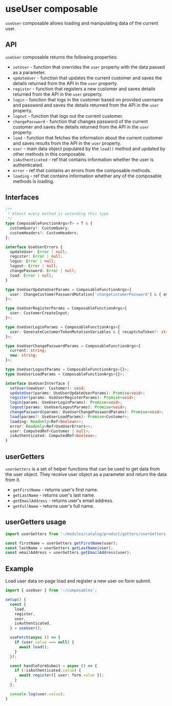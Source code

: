 # useUser composable

`useUser` composable allows loading and manipulating data of the current user.

## API
`useUser` composable returns the following properties:

- `setUser` - function that overrides the `user` property with the data passed as a parameter.
- `updateUser` - function that updates the current customer and saves the details returned from the API in the `user` property.
- `register` - function that registers a new customer and saves details returned from the API in the `user` property.
- `login` - function that logs in the customer based on provided username and password and saves the details returned from the API in the `user` property.
- `logout` - function that logs out the current customer.
- `changePassword` - function that changes password of the current customer and saves the details returned from the API in the `user` property.
- `load` - function that fetches the information about the current customer and saves results from the API in the `user` property.
- `user` - main data object populated by the `load()` method and updated by other methods in this composable.
- `isAuthenticated` - ref that contains information whether the user is authenticated.
- `error` - ref that contains an errors from the composable methods.
- `loading` - ref that contains information whether any of the composable methods is loading.

## Interfaces

```ts
/**
 * Almost every method is extending this type
 */
type ComposableFunctionArgs<T> = T & {
  customQuery?: CustomQuery;
  customHeaders?: CustomHeaders;
};

interface UseUserErrors {
  updateUser: Error | null;
  register: Error | null;
  login: Error | null;
  logout: Error | null;
  changePassword: Error | null;
  load: Error | null;
}

type UseUserUpdateUserParams = ComposableFunctionArgs<{
  user: ChangeCustomerPasswordMutation['changeCustomerPassword'] & { email?: string, password?: string }
}>;

type UseUserRegisterParams = ComposableFunctionArgs<{
  user: CustomerCreateInput;
}>;

type UseUserLoginParams = ComposableFunctionArgs<{
  user: GenerateCustomerTokenMutationVariables & { recaptchaToken?: string }
}>;

type UseUserChangePasswordParams = ComposableFunctionArgs<{
  current: string;
  new: string;
}>;

type UseUserLogoutParams = ComposableFunctionArgs<{}>;
type UseUserLoadParams = ComposableFunctionArgs<{}>;

interface UseUserInterface {
  setUser(newUser: Customer): void;
  updateUser(params: UseUserUpdateUserParams): Promise<void>;
  register(params: UseUserRegisterParams): Promise<void>;
  login(params: UseUserLoginParams): Promise<void>;
  logout(params: UseUserLogoutParams): Promise<void>;
  changePassword(params: UseUserChangePasswordParams): Promise<void>;
  load(params?: UseUserLoadParams): Promise<Customer>;
  loading: Readonly<Ref<boolean>>;
  error: Readonly<Ref<UseUserErrors>>;
  user: ComputedRef<Customer | null>;
  isAuthenticated: ComputedRef<boolean>;
}
```

## userGetters

`userGetters` is a set of helper functions that can be used to get data from the user object. They receive user object as a parameter and return the data from it.

- `getFirstName` - returns user's first name.
- `getLastName` - returns user's last name.
- `getEmailAddress` - returns user's email address.
- `getFullName` - returns user's full name.


## userGetters usage

```ts
import userGetters from '~/modules/catalog/product/getters/userGetters';

const firstName = userGetters.getFirstName(user);
const lastName = userGetters.getLastName(user);
const emailAddress = userGetters.getEmailAddress(user);
```

## Example

Load user data on page load and register a new user on form submit.

```ts
import { useUser } from '~/composables';

setup() {
  const {
    load,
    register,
    user,
    isAuthenticated,
  } = useUser();

  useFetch(async () => {
    if (user.value === null) {
      await load();
    }
  });

  const handleFormSubmit = async () => {
    if (!isAuthenticated.value) {
      await register({ user: form.value });
    }
  };

  console.log(user.value);
}
```